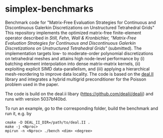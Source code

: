 # simplex-benchmarks
Benchmark code for "Matrix-Free Evaluation Strategies for Continuous and Discontinuous Galerkin Discretizations on Unstructured Tetrahedral Grids"
This repository implements the optimized matrix-free finite-element operator described in
*Still, Fehn, Wall & Kronbichler, "Matrix-Free Evaluation Strategies for Continuous and
Discontinuous Galerkin Discretizations on Unstructured Tetrahedral Grids"* (submitted).
The implementation targets low- to moderate-order polynomial discretizations on tetrahedral
meshes and attains high node-level performance by (i) batching element interpolation into
dense matrix–matrix kernels, (ii) exploiting explicit SIMD data-parallelism, and
(iii) applying a hierarchical mesh-reordering to improve data locality. The code is based
on the [deal.II](https://www.dealii.org/) library and integrates a hybrid multigrid
preconditioner for the Poisson problem used in the paper.

The code is build on the deal.ii libary (https://github.com/dealii/dealii) and runs with version 5037bf40bd.

To run an example, go to the corresponding folder, build the benchmark and run it, e.g. by

```
cmake -D DEAL_II_DIR=/path/to/deal.II .
make -j <Nproc>
mpirun -n <Nproc> ./bench <dim> <degree>
```

